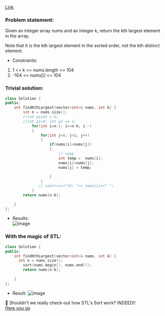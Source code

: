 [Link](https://leetcode.com/problems/kth-largest-element-in-an-array)

### Problem statement:  
Given an integer array nums and an integer k, return the kth largest element in the array.

Note that it is the kth largest element in the sorted order, not the kth distinct element.    

- Constraints:

1. 1 <= k <= nums.length <= 104    
2. -104 <= nums[i] <= 104    

### Trivial solution: 

```cpp
class Solution {
public:
    int findKthLargest(vector<int>& nums, int k) {
        int n = nums.size();
        //int pivot = k;
        //int p1=0; int p2 =n-1;
            for(int i=n-1; i>=n-k; i--)
            {
                for(int j=0; j<i; j++)
                {
                    if(nums[i]<nums[j])
                    {
                        // swap
                        int temp =  nums[i];
                        nums[i]=nums[j];
                        nums[j] = temp;
                        
                    }
                }
               // cout<<i<<"th: "<< nums[i]<<" ";
            }
        return nums[n-k];
        
    }
};
```








- Results:  
 ![image](https://user-images.githubusercontent.com/64036955/175041873-d8722606-2021-4908-92a1-94bc3cd17915.png)


### With the magic of STL: 

```CPP
class Solution {
public:
    int findKthLargest(vector<int>& nums, int k) {
      int n = nums.size();
        sort(nums.begin(), nums.end());
        return nums[n-k];
        
    }
};
```

- Result: 
![image](https://user-images.githubusercontent.com/64036955/175043477-12ecee25-d004-4caa-a233-2ceaae90cd9c.png)
 
 
🤔 Shouldn't we really check-out how STL's Sort work?
INDEED!!   
[Here you go](https://www.geeksforgeeks.org/internal-details-of-stdsort-in-c/)  



